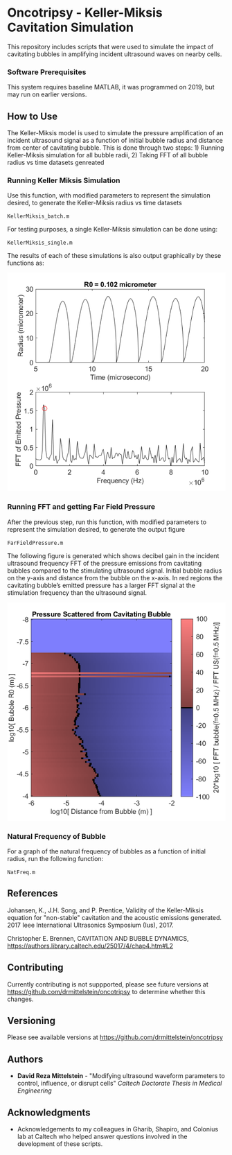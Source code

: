 # Oncotripsy - Keller-Miksis Cavitation Simulation

This repository includes scripts that were used to simulate the impact of cavitating bubbles in amplifying incident ultrasound waves on nearby cells.  

### Software Prerequisites

This system requires baseline MATLAB, it was programmed on 2019, but may run on earlier versions.

## How to Use

The Keller-Miksis model is used to simulate the pressure amplification of an incident ultrasound signal as a function of initial bubble radius and distance from center of cavitating bubble.  This is done through two steps: 1) Running Keller-Miksis simulation for all bubble radii, 2) Taking FFT of all bubble radius vs time datasets genreated

### Running Keller Miksis Simulation

Use this function, with modified parameters to represent the simulation desired, to generate the Keller-Miksis radius vs time datasets

```
KellerMiksis_batch.m
```

For testing purposes, a single Keller-Miksis simulation can be done using:

```
KellerMiksis_single.m
```

The results of each of these simulations is also output graphically by these functions as:

![Keller-Miksis](/images/keller-miksis.png)


### Running FFT and getting Far Field Pressure

After the previous step, run this function, with modified parameters to represent the simulation desired, to generate the output figure

```
FarFieldPressure.m
```

The following figure is generated which shows decibel gain in the incident ultrasound frequency FFT of the pressure emissions from cavitating bubbles compared to the stimulating ultrasound signal.  Initial bubble radius on the y-axis and distance from the bubble on the x-axis.  In red regions the cavitating bubble’s emitted pressure has a larger FFT signal at the stimulation frequency than the ultrasound signal.

![Output image](/images/FarField_FFT.png)

### Natural Frequency of Bubble

For a graph of the natural frequency of bubbles as a function of initial radius, run the following function:

```
NatFreq.m
```

## References
Johansen, K., J.H. Song, and P. Prentice, Validity of the Keller-Miksis equation for "non-stable" cavitation and the acoustic emissions generated. 2017 Ieee International Ultrasonics Symposium (Ius), 2017.

Christopher E. Brennen, CAVITATION AND BUBBLE DYNAMICS, https://authors.library.caltech.edu/25017/4/chap4.htm#L2

## Contributing

Currently contributing is not suppported, please see future versions at https://github.com/drmittelstein/oncotripsy to determine whether this changes.

## Versioning
Please see available versions at https://github.com/drmittelstein/oncotripsy

## Authors

* **David Reza Mittelstein** - "Modifying ultrasound waveform parameters to control, influence, or disrupt cells" *Caltech Doctorate Thesis in Medical Engineering*

## Acknowledgments

* Acknowledgements to my colleagues in Gharib, Shapiro, and Colonius lab at Caltech who helped answer questions involved in the development of these scripts.
